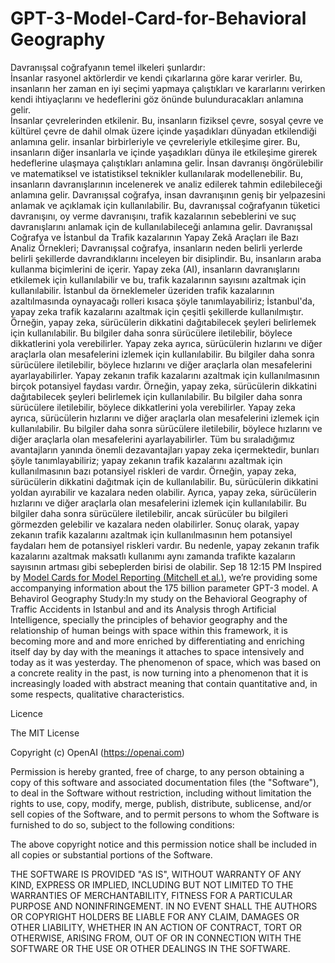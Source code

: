 # GPT-3-Model-Card-for-Behavioral Geography
Davranışsal coğrafyanın temel ilkeleri şunlardır:                   
    İnsanlar rasyonel aktörlerdir ve kendi çıkarlarına göre karar verirler. Bu, insanların her zaman en iyi seçimi yapmaya çalıştıkları ve kararlarını verirken kendi ihtiyaçlarını ve hedeflerini göz önünde bulunduracakları anlamına gelir.   
    İnsanlar çevrelerinden etkilenir. Bu, insanların fiziksel çevre, sosyal çevre ve kültürel çevre de dahil olmak üzere içinde yaşadıkları dünyadan etkilendiği anlamına gelir.           insanlar birbirleriyle ve çevreleriyle etkileşime girer. Bu, insanların diğer insanlarla ve içinde yaşadıkları dünya ile etkileşime girerek hedeflerine ulaşmaya çalıştıkları anlamına gelir.
    İnsan davranışı öngörülebilir ve matematiksel ve istatistiksel teknikler kullanılarak modellenebilir. Bu, insanların davranışlarının incelenerek ve analiz edilerek tahmin edilebileceği anlamına gelir.
      Davranışsal coğrafya, insan davranışının geniş bir yelpazesini anlamak ve açıklamak için kullanılabilir. Bu, davranışsal coğrafyanın tüketici davranışını, oy verme davranışını, trafik kazalarının sebeblerini ve suç davranışlarını anlamak için de kullanılabileceği anlamına gelir.
Davranışsal Coğrafya ve İstanbul da Trafik kazalarının Yapay Zekâ Araçları ile Bazı Analiz Örnekleri;
Davranışsal coğrafya, insanların neden belirli yerlerde belirli şekillerde davrandıklarını inceleyen bir disiplindir. Bu, insanların araba kullanma biçimlerini de içerir. Yapay zeka (AI), insanların davranışlarını etkilemek için kullanılabilir ve bu, trafik kazalarının sayısını azaltmak için kullanılabilir.
İstanbul da örneklemeler üzeriden trafik kazalarının azaltılmasında oynayacağı rolleri kısaca şöyle tanımlayabiliriz;
    İstanbul'da, yapay zeka trafik kazalarını azaltmak için çeşitli şekillerde kullanılmıştır. Örneğin, yapay zeka, sürücülerin dikkatini dağıtabilecek şeyleri belirlemek için kullanılabilir. Bu bilgiler daha sonra sürücülere iletilebilir, böylece dikkatlerini yola verebilirler.
    Yapay zeka ayrıca, sürücülerin hızlarını ve diğer araçlarla olan mesafelerini izlemek için kullanılabilir. Bu bilgiler daha sonra sürücülere iletilebilir, böylece hızlarını ve diğer araçlarla olan mesafelerini ayarlayabilirler.
    Yapay zekanın trafik kazalarını azaltmak için kullanılmasının birçok potansiyel faydası vardır. Örneğin, yapay zeka, sürücülerin dikkatini dağıtabilecek şeyleri belirlemek için kullanılabilir. Bu bilgiler daha sonra sürücülere iletilebilir, böylece dikkatlerini yola verebilirler.
    Yapay zeka ayrıca, sürücülerin hızlarını ve diğer araçlarla olan mesafelerini izlemek için kullanılabilir. Bu bilgiler daha sonra sürücülere iletilebilir, böylece hızlarını ve diğer araçlarla olan mesafelerini ayarlayabilirler. Tüm bu sıraladığımız avantajların yanında önemli dezavantajları yapay zeka içermektedir, bunları şöyle tanımlayabiliriz; yapay zekanın trafik kazalarını azaltmak için kullanılmasının bazı potansiyel riskleri de vardır. Örneğin, yapay zeka, sürücülerin dikkatini dağıtmak için de kullanılabilir. Bu, sürücülerin dikkatini yoldan ayırabilir ve kazalara neden olabilir. Ayrıca, yapay zeka, sürücülerin hızlarını ve diğer araçlarla olan mesafelerini izlemek için kullanılabilir. Bu bilgiler daha sonra sürücülere iletilebilir, ancak sürücüler bu bilgileri görmezden gelebilir ve kazalara neden olabilirler. Sonuç olarak, yapay zekanın trafik kazalarını azaltmak için kullanılmasının hem potansiyel faydaları hem de potansiyel riskleri vardır. Bu nedenle, yapay zekanın trafik kazalarını azaltmak maksatlı kullanımı aynı zamanda trafikte kazaların sayısının artması gibi sebeplerden birisi de olabilir.
Sep 18 12:15 PM
Inspired by [Model Cards for Model Reporting (Mitchell et al.)](https://arxiv.org/abs/1810.03993), we’re providing some accompanying information about the 175 billion parameter GPT-3 model.
A Behavirol Geography Study:ln my study on the Behavioral Geography of Traffic Accidents in Istanbul and and its Analysis throgh Artificial lntelligence, specially the principles of behavior geography and the relationship of human beings with space within this framework, it is becoming more and and more enriched by differentiating and enriching itself day by day with the meanings it attaches to space intensively and  today as it was yesterday. The phenomenon of space, which was based on a concrete reality in the past, is now turning into a phenomenon that it is increasingly loaded with abstract meaning that contain quantitative and, in some  respects, qualitative  characteristics.


Licence

The MIT License

Copyright (c) OpenAI (https://openai.com)

Permission is hereby granted, free of charge, to any person obtaining a copy
of this software and associated documentation files (the "Software"), to deal
in the Software without restriction, including without limitation the rights
to use, copy, modify, merge, publish, distribute, sublicense, and/or sell
copies of the Software, and to permit persons to whom the Software is
furnished to do so, subject to the following conditions:

The above copyright notice and this permission notice shall be included in
all copies or substantial portions of the Software.

THE SOFTWARE IS PROVIDED "AS IS", WITHOUT WARRANTY OF ANY KIND, EXPRESS OR
IMPLIED, INCLUDING BUT NOT LIMITED TO THE WARRANTIES OF MERCHANTABILITY,
FITNESS FOR A PARTICULAR PURPOSE AND NONINFRINGEMENT. IN NO EVENT SHALL THE
AUTHORS OR COPYRIGHT HOLDERS BE LIABLE FOR ANY CLAIM, DAMAGES OR OTHER
LIABILITY, WHETHER IN AN ACTION OF CONTRACT, TORT OR OTHERWISE, ARISING FROM,
OUT OF OR IN CONNECTION WITH THE SOFTWARE OR THE USE OR OTHER DEALINGS IN
THE SOFTWARE.
